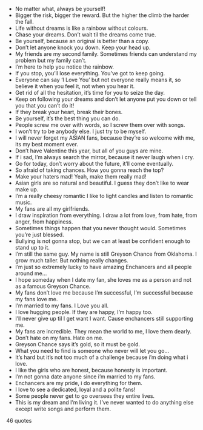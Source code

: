  - No matter what, always be yourself!
 - Bigger the risk, bigger the reward. But the higher the climb the harder the fall.
 - Life without dreams is like a rainbow without colours.
 - Chase your dreams. Don’t wait til the dreams come true.
 - Be yourself, because an original is better than a copy.
 - Don’t let anyone knock you down. Keep your head up.
 - My friends are my second family. Sometimes friends can understand my problem but my family can’t.
 - I’m here to help you notice the rainbow.
 - If you stop, you’ll lose everything. You’ve got to keep going.
 - Everyone can say ‘I Love You’ but not everyone really means it, so believe it when you feel it, not when you hear it.
 - Get rid of all the hesitation, it’s time for you to seize the day.
 - Keep on following your dreams and don’t let anyone put you down or tell you that you can’t do it!
 - If they break your heart, break their bones.
 - Be yourself, it’s the best thing you can do.
 - People screw me over with words, so I screw them over with songs.
 - I won’t try to be anybody else. I just try to be myself.
 - I will never forget my ASIAN fans, because they’re so welcome with me, its my best moment ever.
 - Don’t have Valentine this year, but all of you guys are mine.
 - If i sad, I’m always search the mirror, because it never laugh when i cry.
 - Go for today, don’t worry about the future, it’ll come eventually.
 - So afraid of taking chances. How you gonna reach the top?
 - Make your haters mad! Yeah, make them really mad!
 - Asian girls are so natural and beautiful. I guess they don’t like to wear make up.
 - I’m a really cheesy romantic I like to light candles and listen to romantic music.
 - My fans are all my girlfriends.
 - I draw inspiration from everything. I draw a lot from love, from hate, from anger, from happiness.
 - Sometimes things happen that you never thought would. Sometimes you’re just blessed.
 - Bullying is not gonna stop, but we can at least be confident enough to stand up to it.
 - I’m still the same guy. My name is still Greyson Chance from Oklahoma. I grow much taller. But nothing really changes.
 - I’m just so extremely lucky to have amazing Enchancers and all people around me...
 - I hope someday when I date my fan, she loves me as a person and not as a famous Greyson Chance.
 - My fans don’t love me because I’m successful, I’m successful because my fans love me.
 - I’m married to my fans. I Love you all.
 - I love hugging people. If they are happy, I’m happy too.
 - I’ll never give up til I get want I want. Cause enchancers still supporting me.
 - My fans are incredible. They mean the world to me, I love them dearly.
 - Don’t hate on my fans. Hate on me.
 - Greyson Chance says it’s gold, so it must be gold.
 - What you need to find is someone who never will let you go...
 - It’s hard but it’s not too much of a challenge because i’m doing what i love.
 - I like the girls who are honest, because honesty is important.
 - I’m not gonna date anyone since i’m married to my fans.
 - Enchancers are my pride, i do everything for them.
 - I love to see a dedicated, loyal and a polite fans!
 - Some people never get to go oversees they entire lives.
 - This is my dream and I’m living it. I’ve never wanted to do anything else except write songs and perform them.

46 quotes